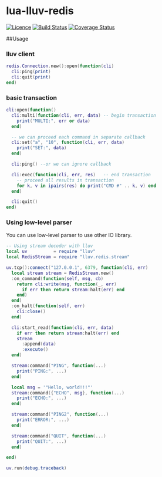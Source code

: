 # lua-lluv-redis
[![Licence](http://img.shields.io/badge/Licence-MIT-brightgreen.svg)](LICENSE)
[![Build Status](https://travis-ci.org/moteus/lua-lluv-redis.svg?branch=master)](https://travis-ci.org/moteus/lua-lluv-redis)
[![Coverage Status](https://coveralls.io/repos/moteus/lua-lluv-redis/badge.svg)](https://coveralls.io/r/moteus/lua-lluv-redis)

##Usage

### lluv client
```Lua
redis.Connection.new():open(function(cli)
  cli:ping(print)
  cli:quit(print)
end)
```

### basic transaction
```Lua
cli:open(function()
  cli:multi(function(cli, err, data) -- begin transaction
    print("MULTI:", err or data)
  end)

  -- we can proceed each command in separate callback
  cli:set("a", "10", function(cli, err, data)
    print("SET:", data)
  end)

  cli:ping() --or we can ignore callback

  cli:exec(function(cli, err, res)   -- end transaction
    -- proceed all results in transaction
    for k, v in ipairs(res) do print("CMD #" .. k, v) end
  end)

  cli:quit()
end)
```

### Using low-level parser
You can use low-level parser to use other IO library.

```Lua
-- Using stream decoder with lluv
local uv          = require "lluv"
local RedisStream = require "lluv.redis.stream"

uv.tcp():connect("127.0.0.1", 6379, function(cli, err)
  local stream stream = RedisStream.new()
  :on_command(function(self, msg, cb)
    return cli:write(msg, function(_, err)
      if err then return stream:halt(err) end
    end)
  end)
  :on_halt(function(self, err)
    cli:close()
  end)

  cli:start_read(function(cli, err, data)
    if err then return stream:halt(err) end
    stream
      :append(data)
      :execute()
  end)

  stream:command("PING", function(...)
    print("PING:", ...)
  end)

  local msg = '"Hello, world!!!"'
  stream:command({"ECHO", msg}, function(...)
    print("ECHO:", ...)
  end)

  stream:command("PING2", function(...)
    print("ERROR:", ...)
  end)

  stream:command("QUIT", function(...)
    print("QUIT:", ...)
  end)

end)

uv.run(debug.traceback)
```
